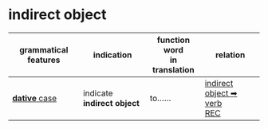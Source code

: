 # indirect object

|grammatical features|indication|function word<br>in translation|relation|
|-|-|-|-|
|[**dative** case](https://assets-hk.wikipali.org/pali-handbook/zh-Hans/declension/dat.html)|indicate **indirect object**|to……|[indirect object ➡ verb<br>REC](https://assets-hk.wikipali.org/pali-handbook/zh-Hans/basic-relation/dat/dat-rec.html)|
